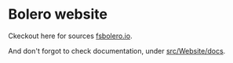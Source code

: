 # Bolero website 

Ckeckout here for sources [fsbolero.io](https://fsbolero.io).

And don't forgot to check documentation, under [src/Website/docs](src/Website/docs).
